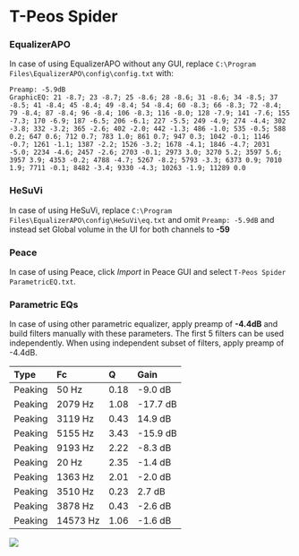 # T-Peos Spider

### EqualizerAPO
In case of using EqualizerAPO without any GUI, replace `C:\Program Files\EqualizerAPO\config\config.txt`
with:
```
Preamp: -5.9dB
GraphicEQ: 21 -8.7; 23 -8.7; 25 -8.6; 28 -8.6; 31 -8.6; 34 -8.5; 37 -8.5; 41 -8.4; 45 -8.4; 49 -8.4; 54 -8.4; 60 -8.3; 66 -8.3; 72 -8.4; 79 -8.4; 87 -8.4; 96 -8.4; 106 -8.3; 116 -8.0; 128 -7.9; 141 -7.6; 155 -7.3; 170 -6.9; 187 -6.5; 206 -6.1; 227 -5.5; 249 -4.9; 274 -4.4; 302 -3.8; 332 -3.2; 365 -2.6; 402 -2.0; 442 -1.3; 486 -1.0; 535 -0.5; 588 0.2; 647 0.6; 712 0.7; 783 1.0; 861 0.7; 947 0.3; 1042 -0.1; 1146 -0.7; 1261 -1.1; 1387 -2.2; 1526 -3.2; 1678 -4.1; 1846 -4.7; 2031 -5.0; 2234 -4.6; 2457 -2.6; 2703 -0.1; 2973 3.0; 3270 5.2; 3597 5.6; 3957 3.9; 4353 -0.2; 4788 -4.7; 5267 -8.2; 5793 -3.3; 6373 0.9; 7010 1.9; 7711 -0.1; 8482 -3.4; 9330 -4.3; 10263 -1.9; 11289 0.0
```

### HeSuVi
In case of using HeSuVi, replace `C:\Program Files\EqualizerAPO\config\HeSuVi\eq.txt` and omit `Preamp:
-5.9dB` and instead set Global volume in the UI for both channels to **-59**

### Peace
In case of using Peace, click *Import* in Peace GUI and select `T-Peos Spider ParametricEQ.txt`.

### Parametric EQs
In case of using other parametric equalizer, apply preamp of **-4.4dB** and build filters manually
with these parameters. The first 5 filters can be used independently.
When using independent subset of filters, apply preamp of -4.4dB.

| Type    | Fc       |    Q | Gain     |
|:--------|:---------|:-----|:---------|
| Peaking | 50 Hz    | 0.18 | -9.0 dB  |
| Peaking | 2079 Hz  | 1.08 | -17.7 dB |
| Peaking | 3119 Hz  | 0.43 | 14.9 dB  |
| Peaking | 5155 Hz  | 3.43 | -15.9 dB |
| Peaking | 9193 Hz  | 2.22 | -8.3 dB  |
| Peaking | 20 Hz    | 2.35 | -1.4 dB  |
| Peaking | 1363 Hz  | 2.01 | -2.0 dB  |
| Peaking | 3510 Hz  | 0.23 | 2.7 dB   |
| Peaking | 3878 Hz  | 0.43 | -2.6 dB  |
| Peaking | 14573 Hz | 1.06 | -1.6 dB  |

![](https://raw.githubusercontent.com/jaakkopasanen/AutoEq/master/results/innerfidelity/sbaf-serious/T-Peos%20Spider/T-Peos%20Spider.png)